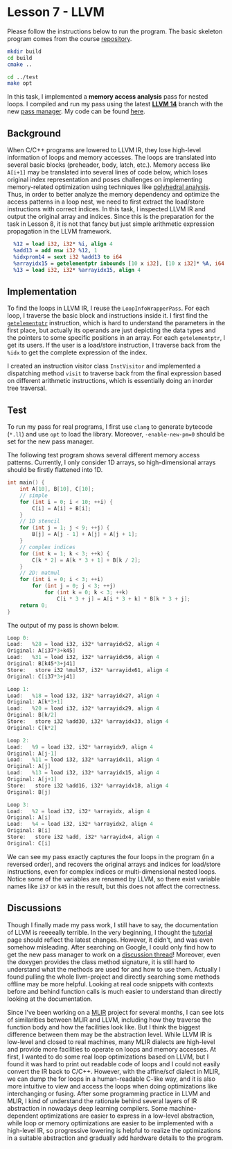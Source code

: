 # Lesson 7 - LLVM

<!-- Follow the LLVM tutorial blog post far enough to implement a pass that changes program execution.
This is intentionally open-ended. You can be as ambitious or as unambitious as you want.
An example of an unambitious but acceptable task would be to print out a message every time the program uses floating-point division.
An example of an ambitious task would be to implement a fancy optimization on LLVM IR and make sure it speeds things up in actual wall-clock time execution.
Find a real-ish C/C++ program somewhere and run your pass on it to observe the results. -->

Please follow the instructions below to run the program. The basic skeleton program comes from the course [repository](https://github.com/sampsyo/llvm-pass-skeleton).
```bash
mkdir build
cd build
cmake ..

cd ../test
make opt
```

<!-- Ref:
https://www.cs.cornell.edu/courses/cs6120/2022sp/lesson/8/
-->

In this task, I implemented a **memory access analysis** pass for nested loops. I compiled and run my pass using the latest [**LLVM 14**](https://github.com/llvm/llvm-project/releases/tag/llvmorg-14.0.0-rc1) branch with the new [pass manager](https://blog.llvm.org/posts/2021-03-26-the-new-pass-manager/). My code can be found [here](https://github.com/chhzh123/bril-dev/blob/master/Lesson7/skeleton/LoopAnalysis.cpp).


## Background
When C/C++ programs are lowered to LLVM IR, they lose high-level information of loops and memory accesses. The loops are translated into several basic blocks (preheader, body, latch, etc.). Memory access like `A[i+1]` may be translated into several lines of code below, which loses original index representation and poses challenges on implementing memory-related optimization using techniques like [polyhedral analysis](https://en.wikipedia.org/wiki/Polytope_model). Thus, in order to better analyze the memory dependency and optimize the access patterns in a loop nest, we need to first extract the load/store instructions with correct indices. In this task, I inspected LLVM IR and output the original array and indices. Since this is the preparation for the task in Lesson 8, it is not that fancy but just simple arithmetic expression propagation in the LLVM framework.

```llvm
  %12 = load i32, i32* %i, align 4
  %add13 = add nsw i32 %12, 1
  %idxprom14 = sext i32 %add13 to i64
  %arrayidx15 = getelementptr inbounds [10 x i32], [10 x i32]* %A, i64 0, i64 %idxprom14
  %13 = load i32, i32* %arrayidx15, align 4
```


## Implementation
To find the loops in LLVM IR, I reuse the `LoopInfoWrapperPass`. For each loop, I traverse the basic block and instructions inside it. I first find the [`getelementptr`](https://blog.yossarian.net/2020/09/19/LLVMs-getelementptr-by-example) instruction, which is hard to understand the parameters in the first place, but actually its operands are just depicting the data types and the pointers to some specific positions in an array. For each `getelementptr`, I get its users. If the user is a load/store instruction, I traverse back from the `%idx` to get the complete expression of the index.

I created an instruction visitor class `InstVisitor` and implemented a dispatching method `visit` to traverse back from the final expression based on different arithmetic instructions, which is essentially doing an inorder tree traversal.


## Test
To run my pass for real programs, I first use `clang` to generate bytecode (`*.ll`) and use `opt` to load the library. Moreover, `-enable-new-pm=0` should be set for the new pass manager.

The following test program shows several different memory access patterns. Currently, I only consider 1D arrays, so high-dimensional arrays should be firstly flattened into 1D.

```cpp
int main() {
    int A[10], B[10], C[10];
    // simple
    for (int i = 0; i < 10; ++i) {
        C[i] = A[i] + B[i];
    }
    // 1D stencil
    for (int j = 1; j < 9; ++j) {
        B[j] = A[j - 1] + A[j] + A[j + 1];
    }
    // complex indices
    for (int k = 1; k < 3; ++k) {
        C[k * 2] = A[k * 3 + 1] + B[k / 2];
    }
    // 2D: matmul
    for (int i = 0; i < 3; ++i)
        for (int j = 0; j < 3; ++j)
            for (int k = 0; k < 3; ++k)
                C[i * 3 + j] = A[i * 3 + k] * B[k * 3 + j];
    return 0;
}
```

The output of my pass is shown below.

```cpp
Loop 0:
Load:   %28 = load i32, i32* %arrayidx52, align 4
Original: A[i37*3+k45]
Load:   %31 = load i32, i32* %arrayidx56, align 4
Original: B[k45*3+j41]
Store:   store i32 %mul57, i32* %arrayidx61, align 4
Original: C[i37*3+j41]

Loop 1:
Load:   %18 = load i32, i32* %arrayidx27, align 4
Original: A[k*3+1]
Load:   %20 = load i32, i32* %arrayidx29, align 4
Original: B[k/2]
Store:   store i32 %add30, i32* %arrayidx33, align 4
Original: C[k*2]

Loop 2:
Load:   %9 = load i32, i32* %arrayidx9, align 4
Original: A[j-1]
Load:   %11 = load i32, i32* %arrayidx11, align 4
Original: A[j]
Load:   %13 = load i32, i32* %arrayidx15, align 4
Original: A[j+1]
Store:   store i32 %add16, i32* %arrayidx18, align 4
Original: B[j]

Loop 3:
Load:   %2 = load i32, i32* %arrayidx, align 4
Original: A[i]
Load:   %4 = load i32, i32* %arrayidx2, align 4
Original: B[i]
Store:   store i32 %add, i32* %arrayidx4, align 4
Original: C[i]
```

We can see my pass exactly captures the four loops in the program (in a reversed order), and recovers the original arrays and indices for load/store instructions, even for complex indices or multi-dimensional nested loops. Notice some of the variables are renamed by LLVM, so there exist variable names like `i37` or `k45` in the result, but this does not affect the correctness.


## Discussions
Though I finally made my pass work, I still have to say, the documentation of LLVM is reeeeally terrible. In the very beginning, I thought the [tutorial](https://llvm.org/docs/WritingAnLLVMPass.html) page should reflect the latest changes. However, it didn't, and was even somehow misleading. After searching on Google, I could only find how to get the new pass manager to work on a [discussion thread](https://groups.google.com/g/llvm-dev/c/kQYV9dCAfSg)! Moreover, even the doxygen provides the class method signature, it is still hard to understand what the methods are used for and how to use them. Actually I found pulling the whole llvm-project and directly searching some methods offline may be more helpful. Looking at real code snippets with contexts before and behind function calls is much easier to understand than directly looking at the documentation.

Since I've been working on a [MLIR](https://mlir.llvm.org/) project for several months, I can see lots of similarities between MLIR and LLVM, including how they traverse the function body and how the facilities look like. But I think the biggest difference between them may be the abstraction level. While LLVM IR is low-level and closed to real machines, many MLIR dialects are high-level and provide more facilities to operate on loops and memory accesses. At first, I wanted to do some real loop optimizations based on LLVM, but I found it was hard to print out readable code of loops and I could not easily convert the IR back to C/C++. However, with the affine/scf dialect in MLIR, we can dump the for loops in a human-readable C-like way, and it is also more intuitive to view and access the loops when doing optimizations like interchanging or fusing. After some programming practice in LLVM and MLIR, I kind of understand the rationale behind several layers of IR abstraction in nowadays deep learning compilers. Some machine-dependent optimizations are easier to express in a low-level abstraction, while loop or memory optimizations are easier to be implemented with a high-level IR, so progressive lowering is helpful to realize the optimizations in a suitable abstraction and gradually add hardware details to the program.
